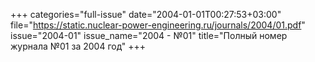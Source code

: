 +++
categories="full-issue"
date="2004-01-01T00:27:53+03:00"
file="https://static.nuclear-power-engineering.ru/journals/2004/01.pdf"
issue="2004-01"
issue_name="2004 - №01"
title="Полный номер журнала №01 за 2004 год"
+++